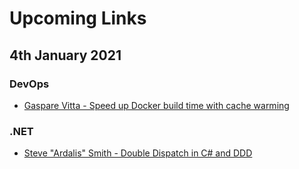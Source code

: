# Upcoming Links

## 4th January 2021

### DevOps
- [Gaspare Vitta - Speed up Docker build time with cache warming](https://dev.to/gasparev/speed-up-docker-build-time-with-cache-warming-29on)

### .NET 
- [Steve "Ardalis" Smith - Double Dispatch in C# and DDD](https://ardalis.com/double-dispatch-in-c-and-ddd)
